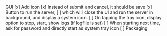 GUI
[x] Add icon 
[x] Instead of submit and cancel, it should be save
[x] Button to run the server, 
[ ] which will close the UI and run the server in background, and display a system icon. 
[ ] On tapping the tray icon, display option to
stop, start, show logs (if logfile is set)
[ ] When starting next time, ask for password and directly start as system tray icon
[ ] Packaging